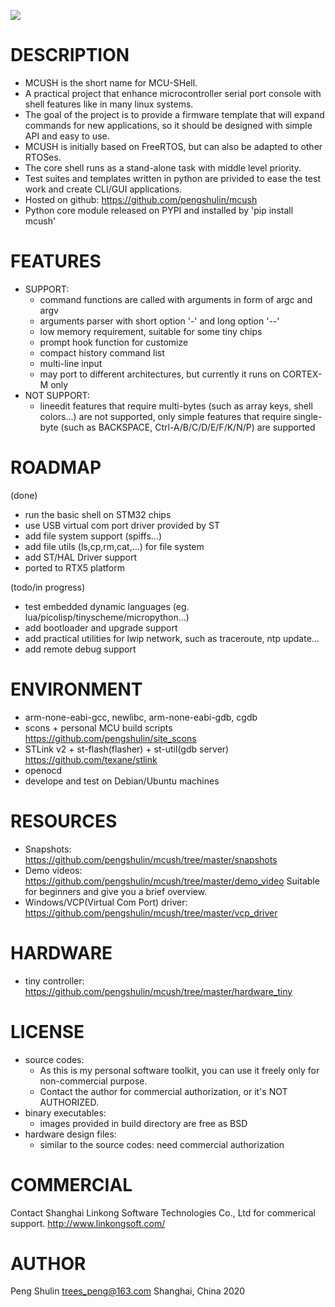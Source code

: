 ![](demo_video/logo_gif/logo.gif)


DESCRIPTION
===========
* MCUSH is the short name for MCU-SHell.
* A practical project that enhance microcontroller serial port console with shell features like in many linux systems.
* The goal of the project is to provide a firmware template that will expand commands for new applications, so it should be designed with simple API and easy to use.
* MCUSH is initially based on FreeRTOS, but can also be adapted to other RTOSes.
* The core shell runs as a stand-alone task with middle level priority.
* Test suites and templates written in python are privided to ease the test work and create CLI/GUI applications.
* Hosted on github: <https://github.com/pengshulin/mcush>
* Python core module released on PYPI and installed by 'pip install mcush'


FEATURES
========
* SUPPORT:
  * command functions are called with arguments in form of argc and argv
  * arguments parser with short option '-' and long option '--'
  * low memory requirement, suitable for some tiny chips
  * prompt hook function for customize
  * compact history command list
  * multi-line input
  * may port to different architectures, but currently it runs on CORTEX-M only
* NOT SUPPORT:
  * lineedit features that require multi-bytes (such as array keys, shell colors...) are not supported, only simple features that require single-byte (such as BACKSPACE, Ctrl-A/B/C/D/E/F/K/N/P) are supported


ROADMAP
=======
(done)
* run the basic shell on STM32 chips
* use USB virtual com port driver provided by ST
* add file system support (spiffs...)
* add file utils (ls,cp,rm,cat,...) for file system
* add ST/HAL Driver support
* ported to RTX5 platform

(todo/in progress)
* test embedded dynamic languages (eg. lua/picolisp/tinyscheme/micropython...)
* add bootloader and upgrade support
* add practical utilities for lwip network, such as traceroute, ntp update...
* add remote debug support


ENVIRONMENT
===========
* arm-none-eabi-gcc, newlibc, arm-none-eabi-gdb, cgdb
* scons + personal MCU build scripts
  <https://github.com/pengshulin/site_scons>
* STLink v2 + st-flash(flasher) + st-util(gdb server)
  <https://github.com/texane/stlink>
* openocd
* develope and test on Debian/Ubuntu machines


RESOURCES
=========
* Snapshots: <https://github.com/pengshulin/mcush/tree/master/snapshots> 
* Demo videos: <https://github.com/pengshulin/mcush/tree/master/demo_video>  Suitable for beginners and give you a brief overview.
* Windows/VCP(Virtual Com Port) driver: <https://github.com/pengshulin/mcush/tree/master/vcp_driver>


HARDWARE
========
* tiny controller: <https://github.com/pengshulin/mcush/tree/master/hardware_tiny>


LICENSE
=======
* source codes:
  * As this is my personal software toolkit, you can use it freely only for non-commercial purpose.
  * Contact the author for commercial authorization, or it's NOT AUTHORIZED.
* binary executables:
  * images provided in build directory are free as BSD
* hardware design files:
  * similar to the source codes: need commercial authorization


COMMERCIAL
==========
Contact Shanghai Linkong Software Technologies Co., Ltd for commerical support.
http://www.linkongsoft.com/


AUTHOR
======
Peng Shulin <trees_peng@163.com>
Shanghai, China 2020

